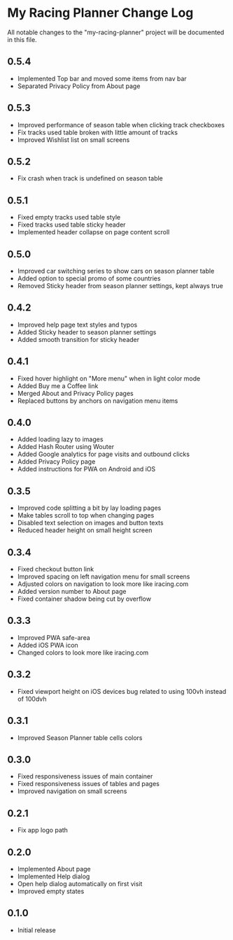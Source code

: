 # My Racing Planner Change Log

All notable changes to the "my-racing-planner" project will be documented in this file.

## 0.5.4

- Implemented Top bar and moved some items from nav bar
- Separated Privacy Policy from About page

## 0.5.3

- Improved performance of season table when clicking track checkboxes
- Fix tracks used table broken with little amount of tracks
- Improved Wishlist list on small screens

## 0.5.2

- Fix crash when track is undefined on season table

## 0.5.1

- Fixed empty tracks used table style
- Fixed tracks used table sticky header
- Implemented header collapse on page content scroll

## 0.5.0

- Improved car switching series to show cars on season planner table
- Added option to special promo of some countries
- Removed Sticky header from season planner settings, kept always true

## 0.4.2

- Improved help page text styles and typos
- Added Sticky header to season planner settings
- Added smooth transition for sticky header

## 0.4.1

- Fixed hover highlight on "More menu" when in light color mode
- Added Buy me a Coffee link
- Merged About and Privacy Policy pages
- Replaced buttons by anchors on navigation menu items

## 0.4.0

- Added loading lazy to images
- Added Hash Router using Wouter
- Added Google analytics for page visits and outbound clicks
- Added Privacy Policy page
- Added instructions for PWA on Android and iOS

## 0.3.5

- Improved code splitting a bit by lay loading pages
- Make tables scroll to top when changing pages
- Disabled text selection on images and button texts
- Reduced header height on small height screen

## 0.3.4

- Fixed checkout button link
- Improved spacing on left navigation menu for small screens
- Adjusted colors on navigation to look more like iracing.com
- Added version number to About page
- Fixed container shadow being cut by overflow

## 0.3.3

- Improved PWA safe-area
- Added iOS PWA icon
- Changed colors to look more like iracing.com

## 0.3.2

- Fixed viewport height on iOS devices bug related to using 100vh instead of 100dvh

## 0.3.1

- Improved Season Planner table cells colors

## 0.3.0

- Fixed responsiveness issues of main container
- Fixed responsiveness issues of tables and pages
- Improved navigation on small screens

## 0.2.1

- Fix app logo path

## 0.2.0

- Implemented About page
- Implemented Help dialog
- Open help dialog automatically on first visit
- Improved empty states

## 0.1.0

- Initial release
